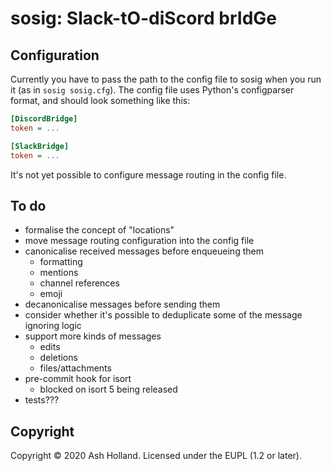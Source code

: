 # sosig: Slack-tO-diScord brIdGe

## Configuration

Currently you have to pass the path to the config file to sosig when you
run it (as in `sosig sosig.cfg`). The config file uses Python's
configparser format, and should look something like this:

```ini
[DiscordBridge]
token = ...

[SlackBridge]
token = ...
```

It's not yet possible to configure message routing in the config file.

## To do

- formalise the concept of "locations"
- move message routing configuration into the config file
- canonicalise received messages before enqueueing them
  - formatting
  - mentions
  - channel references
  - emoji
- decanonicalise messages before sending them
- consider whether it's possible to deduplicate some of the message
  ignoring logic
- support more kinds of messages
  - edits
  - deletions
  - files/attachments
- pre-commit hook for isort
  - blocked on isort 5 being released
- tests???

## Copyright

Copyright © 2020 Ash Holland. Licensed under the EUPL (1.2 or later).
